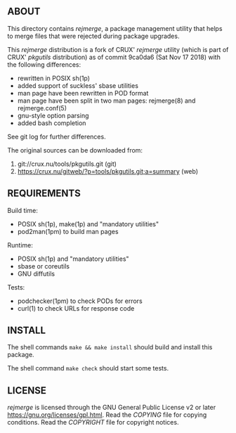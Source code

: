 ABOUT
-----
This directory contains *rejmerge*, a package management utility
that helps to merge files that were rejected during package upgrades.

This *rejmerge* distribution is a fork of CRUX' *rejmerge* utility
(which is part of CRUX' *pkgutils* distribution) as of commit 9ca0da6
(Sat Nov 17 2018) with the following differences:

  * rewritten in POSIX sh(1p)
  * added support of suckless' sbase utilities
  * man page have been rewritten in POD format
  * man page have been split in two man pages:
    rejmerge(8) and rejmerge.conf(5)
  * gnu-style option parsing
  * added bash completion

See git log for further differences.

The original sources can be downloaded from:
  1. git://crux.nu/tools/pkgutils.git                         (git)
  2. https://crux.nu/gitweb/?p=tools/pkgutils.git;a=summary   (web)

REQUIREMENTS
------------
Build time:
  * POSIX sh(1p), make(1p) and "mandatory utilities"
  * pod2man(1pm) to build man pages

Runtime:
  * POSIX sh(1p) and "mandatory utilities"
  * sbase or coreutils
  * GNU diffutils

Tests:
  * podchecker(1pm) to check PODs for errors
  * curl(1) to check URLs for response code

INSTALL
-------
The shell commands `make && make install` should build and install
this package.

The shell command `make check` should start some tests.

LICENSE
-------
*rejmerge* is licensed through the GNU General Public License v2 or
later <https://gnu.org/licenses/gpl.html>.
Read the *COPYING* file for copying conditions.
Read the *COPYRIGHT* file for copyright notices.

<!-- vim:sw=2:ts=2:sts=2:et:cc=72:tw=70
End of file. -->
